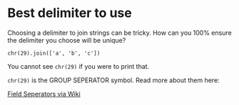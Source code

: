 # Best delimiter to use

Choosing a delimiter to join strings can be tricky. How can you 100% ensure the delimiter you choose will be unique?

```
chr(29).join(['a', 'b', 'c'])
```

You cannot see `chr(29)` if you were to print that.

`chr(29)` is the GROUP SEPERATOR symbol. Read more about them here:

[Field Seperators via Wiki](https://en.wikipedia.org/wiki/C0_and_C1_control_codes#Field_separators)